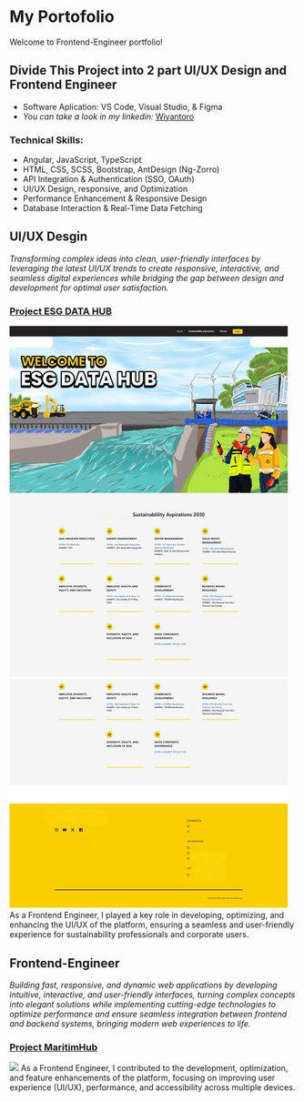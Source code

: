# My Portofolio

Welcome to Frontend-Engineer portfolio!

## Divide This Project into 2 part UI/UX Design and Frontend Engineer

* Software Aplication: VS Code, Visual Studio, & Figma 
* *You can take a look in my linkedin:* [Wiyantoro](https://www.linkedin.com/in/wiyantoro/)

### Technical Skills:

* Angular, JavaScript, TypeScript
* HTML, CSS, SCSS, Bootstrap, AntDesign (Ng-Zorro)
* API Integration & Authentication (SSO, OAuth)
* UI/UX Design, responsive, and Optimization
* Performance Enhancement & Responsive Design
* Database Interaction & Real-Time Data Fetching

## UI/UX Desgin
*Transforming complex ideas into clean, user-friendly interfaces by leveraging the latest UI/UX trends to create responsive, interactive, and seamless digital experiences while bridging the gap between design and development for optimal user satisfaction.*

### [Project ESG DATA HUB](https://github.com/wyntr1508/Iyan_Portofolio/blob/main/ESG%20Data%20Hub/ESG.md)
![](https://github.com/wyntr-kirlan/Iyan_Portofolio/blob/main/ESG%20Data%20Hub/Documentation/landing-page%20ESG%20Data%20HUB%20new.png)
As a Frontend Engineer, I played a key role in developing, optimizing, and enhancing the UI/UX of the platform, ensuring a seamless and user-friendly experience for sustainability professionals and corporate users.

## Frontend-Engineer
*Building fast, responsive, and dynamic web applications by developing intuitive, interactive, and user-friendly interfaces, turning complex concepts into elegant solutions while implementing cutting-edge technologies to optimize performance and ensure seamless integration between frontend and backend systems, bringing modern web experiences to life.*

### [Project MaritimHub](https://github.com/wyntr1508/Iyan_Portofolio/blob/main/MaritimHub/Sehati.md)
![](https://github.com/wyntr1508/Portofolio/blob/main/MaritimHub/Documentation/landing-page%20MaritimHub.png)
As a Frontend Engineer, I contributed to the development, optimization, and feature enhancements of the platform, focusing on improving user experience (UI/UX), performance, and accessibility across multiple devices.
